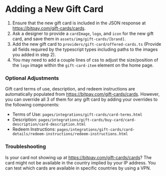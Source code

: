 # Adding a New Gift Card

1. Ensure that the new gift card is included in the JSON response at https://bitpay.com/gift-cards/cards.
2. Ask a designer to provide a `cardImage`, `logo`, and `icon` for the new gift card, and save them in `assets/img/gift-cards/[brand]`.
3. Add the new gift card to `providers/gift-card/offered-cards.ts` (Provide all fields required by the typescript types including paths to the images you added in step 2).
4. You may need to add a couple lines of css to adjust the size/position of the `logo` image within the `gift-card-item` element on the home page.

### Optional Adjustments

Gift card terms of use, description, and redeem instructions are automatically populated from https://bitpay.com/gift-cards/cards. However, you can override all 3 of them for any gift card by adding your overrides to the following components:

- Terms of Use: `pages/integrations/gift-cards/card-terms.html`
- Description: `pages/integrations/gift-cards/buy-card/card-description/card-description.html`
- Redeem Instructions: `pages/integrations/gift-cards/card-details/redeem-instructions/redeem-instructions.html`

### Troubleshooting

Is your card not showing up at https://bitpay.com/gift-cards/cards? The card might not be available in the country implied by your IP address. You can test which cards are available in specific countries by using a VPN.
